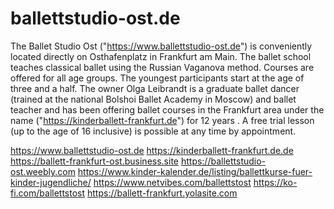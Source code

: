 # ballettstudio-ost.de
The Ballet Studio Ost ("https://www.ballettstudio-ost.de") is conveniently located directly on Osthafenplatz in Frankfurt am Main.
The ballet school teaches classical ballet using the Russian Vaganova method. Courses are offered for all age groups. The youngest participants start at the age of three and a half.
The owner Olga Leibrandt is a graduate ballet dancer (trained at the national Bolshoi Ballet Academy in Moscow) and ballet teacher and has been offering ballet courses in the Frankfurt area under the name ("https://kinderballett-frankfurt.de") for 12 years .
A free trial lesson (up to the age of 16 inclusive) is possible at any time by appointment.

https://www.ballettstudio-ost.de
https://kinderballett-frankfurt.de.de
https://ballett-frankfurt-ost.business.site
https://ballettstudio-ost.weebly.com
https://www.kinder-kalender.de/listing/ballettkurse-fuer-kinder-jugendliche/
https://www.netvibes.com/ballettstost
https://ko-fi.com/ballettstost
https://ballett-frankfurt.yolasite.com



       
